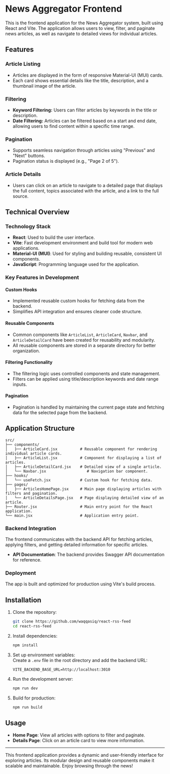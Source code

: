 
# News Aggregator Frontend  

This is the frontend application for the News Aggregator system, built using React and Vite. The application allows users to view, filter, and paginate news articles, as well as navigate to detailed views for individual articles.  

## Features  

### Article Listing
- Articles are displayed in the form of responsive Material-UI (MUI) cards.  
- Each card shows essential details like the title, description, and a thumbnail image of the article.  

### Filtering  
- **Keyword Filtering:** Users can filter articles by keywords in the title or description.  
- **Date Filtering:** Articles can be filtered based on a start and end date, allowing users to find content within a specific time range.  

### Pagination  
- Supports seamless navigation through articles using "Previous" and "Next" buttons.  
- Pagination status is displayed (e.g., "Page 2 of 5").  

### Article Details  
- Users can click on an article to navigate to a detailed page that displays the full content, topics associated with the article, and a link to the full source.  

## Technical Overview  

### Technology Stack  
- **React**: Used to build the user interface.  
- **Vite**: Fast development environment and build tool for modern web applications.  
- **Material-UI (MUI)**: Used for styling and building reusable, consistent UI components.  
- **JavaScript**: Programming language used for the application.  

### Key Features in Development  

#### Custom Hooks  
- Implemented reusable custom hooks for fetching data from the backend.  
- Simplifies API integration and ensures cleaner code structure.  

#### Reusable Components  
- Common components like `ArticleList`, `ArticleCard`, `Navbar`, and `ArticleDetailCard` have been created for reusability and modularity.  
- All reusable components are stored in a separate directory for better organization.  

#### Filtering Functionality  
- The filtering logic uses controlled components and state management.  
- Filters can be applied using title/description keywords and date range inputs.  

#### Pagination  
- Pagination is handled by maintaining the current page state and fetching data for the selected page from the backend.  

## Application Structure  

```
src/
├── components/
│   ├── ArticleCard.jsx          # Reusable component for rendering individual article cards.
│   ├── ArticleList.jsx          # Component for displaying a list of articles.
│   ├── ArticleDetailCard.jsx    # Detailed view of a single article.
│   └── Navbar.jsx                  # Navigation bar component.
├── hooks/
│   └── useFetch.jsx             # Custom hook for fetching data.
├── pages/
│   ├── ArticlesHomePage.jsx     # Main page displaying articles with filters and pagination.
│   └── ArticleDetailsPage.jsx   # Page displaying detailed view of an article.
├── Router.jsx                   # Main entry point for the React application.
└── main.jsx                     # Application entry point.
```

### Backend Integration  
The frontend communicates with the backend API for fetching articles, applying filters, and getting detailed information for specific articles.  

- **API Documentation**: The backend provides Swagger API documentation for reference.  

### Deployment  
The app is built and optimized for production using Vite's build process.  

## Installation  

1. Clone the repository:  
   ```bash  
   git clone https://github.com/waqqasiq/react-rss-feed
   cd react-rss-feed
   ```  

2. Install dependencies:  
   ```bash  
   npm install
   ```  

3. Set up environment variables:  
   Create a `.env` file in the root directory and add the backend URL:  
   ```env  
   VITE_BACKEND_BASE_URL=http://localhost:3010
   ```  

4. Run the development server:  
   ```bash  
   npm run dev
   ```  

5. Build for production:  
   ```bash  
   npm run build
   ```  


## Usage  
- **Home Page**: View all articles with options to filter and paginate.  
- **Details Page**: Click on an article card to view more information.  

---

This frontend application provides a dynamic and user-friendly interface for exploring articles. Its modular design and reusable components make it scalable and maintainable. Enjoy browsing through the news!
